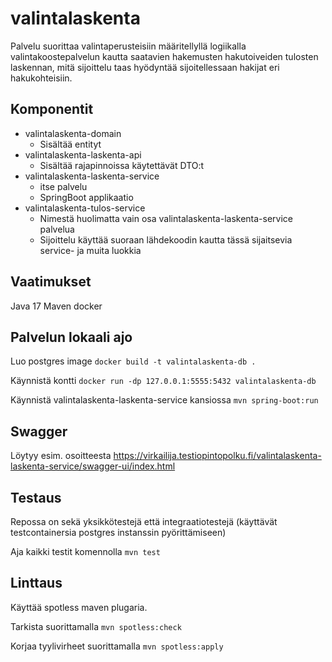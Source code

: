 # valintalaskenta

Palvelu suorittaa valintaperusteisiin määritellyllä logiikalla valintakoostepalvelun kautta saatavien 
hakemusten hakutoiveiden tulosten laskennan, mitä sijoittelu taas hyödyntää sijoitellessaan hakijat eri hakukohteisiin.

## Komponentit

- valintalaskenta-domain
  - Sisältää entityt
- valintalaskenta-laskenta-api
  - Sisältää rajapinnoissa käytettävät DTO:t
- valintalaskenta-laskenta-service
  - itse palvelu 
  - SpringBoot applikaatio
- valintalaskenta-tulos-service
  - Nimestä huolimatta vain osa valintalaskenta-laskenta-service palvelua
  - Sijoittelu käyttää suoraan lähdekoodin kautta tässä sijaitsevia service- ja muita luokkia

## Vaatimukset

Java 17
Maven
docker

## Palvelun lokaali ajo

Luo postgres image `docker build -t valintalaskenta-db .`

Käynnistä kontti `docker run -dp 127.0.0.1:5555:5432 valintalaskenta-db`

Käynnistä valintalaskenta-laskenta-service kansiossa `mvn spring-boot:run`

## Swagger

Löytyy esim. osoitteesta https://virkailija.testiopintopolku.fi/valintalaskenta-laskenta-service/swagger-ui/index.html

## Testaus

Repossa on sekä yksikkötestejä että integraatiotestejä (käyttävät testcontainersia postgres instanssin pyörittämiseen)

Aja kaikki testit komennolla `mvn test`


## Linttaus

Käyttää spotless maven plugaria.

Tarkista suorittamalla `mvn spotless:check`

Korjaa tyylivirheet suorittamalla `mvn spotless:apply`
